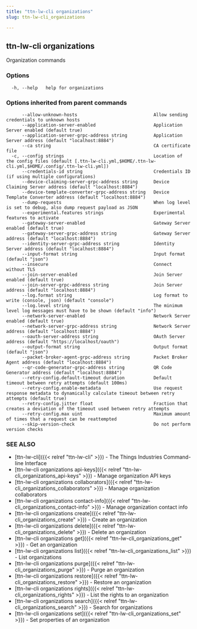 ```yaml
---
title: "ttn-lw-cli organizations"
slug: ttn-lw-cli_organizations

---
```


## ttn-lw-cli organizations

Organization commands

### Options

```
  -h, --help   help for organizations
```

### Options inherited from parent commands

```
      --allow-unknown-hosts                             Allow sending credentials to unknown hosts
      --application-server-enabled                      Application Server enabled (default true)
      --application-server-grpc-address string          Application Server address (default "localhost:8884")
      --ca string                                       CA certificate file
  -c, --config strings                                  Location of the config files (default [.ttn-lw-cli.yml,$HOME/.ttn-lw-cli.yml,$HOME/.config/.ttn-lw-cli.yml])
      --credentials-id string                           Credentials ID (if using multiple configurations)
      --device-claiming-server-grpc-address string      Device Claiming Server address (default "localhost:8884")
      --device-template-converter-grpc-address string   Device Template Converter address (default "localhost:8884")
      --dump-requests                                   When log level is set to debug, also dump request payload as JSON
      --experimental.features strings                   Experimental features to activate
      --gateway-server-enabled                          Gateway Server enabled (default true)
      --gateway-server-grpc-address string              Gateway Server address (default "localhost:8884")
      --identity-server-grpc-address string             Identity Server address (default "localhost:8884")
      --input-format string                             Input format (default "json")
      --insecure                                        Connect without TLS
      --join-server-enabled                             Join Server enabled (default true)
      --join-server-grpc-address string                 Join Server address (default "localhost:8884")
      --log.format string                               Log format to write (console, json) (default "console")
      --log.level string                                The minimum level log messages must have to be shown (default "info")
      --network-server-enabled                          Network Server enabled (default true)
      --network-server-grpc-address string              Network Server address (default "localhost:8884")
      --oauth-server-address string                     OAuth Server address (default "https://localhost/oauth")
      --output-format string                            Output format (default "json")
      --packet-broker-agent-grpc-address string         Packet Broker Agent address (default "localhost:8884")
      --qr-code-generator-grpc-address string           QR Code Generator address (default "localhost:8884")
      --retry-config.default-timeout duration           Default timeout between retry attempts (default 100ms)
      --retry-config.enable-metadata                    Use request response metadata to dynamically calculate timeout between retry attempts (default true)
      --retry-config.jitter float                       Fraction that creates a deviation of the timeout used between retry attempts
      --retry-config.max uint                           Maximum amount of times that a request can be reattempted
      --skip-version-check                              Do not perform version checks
```

### SEE ALSO

* [ttn-lw-cli]({{< relref "ttn-lw-cli" >}})	 - The Things Industries Command-line Interface
* [ttn-lw-cli organizations api-keys]({{< relref "ttn-lw-cli_organizations_api-keys" >}})	 - Manage organization API keys
* [ttn-lw-cli organizations collaborators]({{< relref "ttn-lw-cli_organizations_collaborators" >}})	 - Manage organization collaborators
* [ttn-lw-cli organizations contact-info]({{< relref "ttn-lw-cli_organizations_contact-info" >}})	 - Manage organization contact info
* [ttn-lw-cli organizations create]({{< relref "ttn-lw-cli_organizations_create" >}})	 - Create an organization
* [ttn-lw-cli organizations delete]({{< relref "ttn-lw-cli_organizations_delete" >}})	 - Delete an organization
* [ttn-lw-cli organizations get]({{< relref "ttn-lw-cli_organizations_get" >}})	 - Get an organization
* [ttn-lw-cli organizations list]({{< relref "ttn-lw-cli_organizations_list" >}})	 - List organizations
* [ttn-lw-cli organizations purge]({{< relref "ttn-lw-cli_organizations_purge" >}})	 - Purge an organization
* [ttn-lw-cli organizations restore]({{< relref "ttn-lw-cli_organizations_restore" >}})	 - Restore an organization
* [ttn-lw-cli organizations rights]({{< relref "ttn-lw-cli_organizations_rights" >}})	 - List the rights to an organization
* [ttn-lw-cli organizations search]({{< relref "ttn-lw-cli_organizations_search" >}})	 - Search for organizations
* [ttn-lw-cli organizations set]({{< relref "ttn-lw-cli_organizations_set" >}})	 - Set properties of an organization

